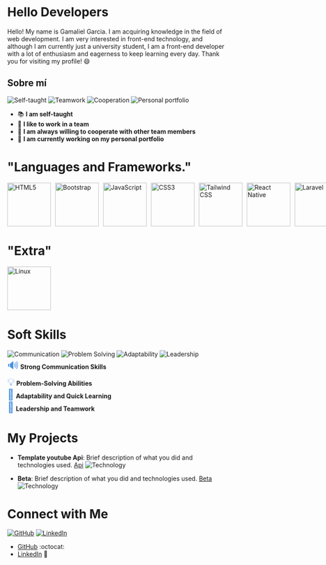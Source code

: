# Hello Developers

Hello! My name is Gamaliel Garcia. I am acquiring knowledge in the field of web development. I am very interested in front-end technology, and although I am currently just a university student, I am a front-end developer with a lot of enthusiasm and eagerness to keep learning every day. Thank you for visiting my profile! 😄


## Sobre mí

![Self-taught](https://img.shields.io/badge/Self--taught-4a90e2?style=flat&logo=book&logoColor=ffffff)
![Teamwork](https://img.shields.io/badge/Teamwork-4a90e2?style=flat&logo=users&logoColor=ffffff)
![Cooperation](https://img.shields.io/badge/Cooperation-4a90e2?style=flat&logo=handshake&logoColor=ffffff)
![Personal portfolio](https://img.shields.io/badge/Personal%20portfolio-4a90e2?style=flat&logo=telescope&logoColor=ffffff)
- 📚 **I am self-taught**
- 🤝 **I like to work in a team**
- 🤝 **I am always willing to cooperate with other team members**
- 🔭 **I am currently working on my personal portfolio**

# "Languages and Frameworks."

<div style="display: flex; align-items: center;">
  <!-- HTML5 -->
  <img src="https://upload.wikimedia.org/wikipedia/commons/6/61/HTML5_logo_and_wordmark.svg" alt="HTML5" width="100" height="100" style="object-fit: contain; margin-right: 10px;">
  
  <!-- Bootstrap -->
  <img src="https://upload.wikimedia.org/wikipedia/commons/b/b2/Bootstrap_logo.svg" alt="Bootstrap" width="100" height="100" style="object-fit: contain; margin-right: 10px;">
  
  <!-- JavaScript -->
  <img src="https://upload.wikimedia.org/wikipedia/commons/6/6a/JavaScript-logo.png" alt="JavaScript" width="100" height="100" style="object-fit: contain; margin-right: 10px;">
  
  <!-- CSS3 -->
  <img src="https://upload.wikimedia.org/wikipedia/commons/d/d5/CSS3_logo_and_wordmark.svg" alt="CSS3" width="100" height="100" style="object-fit: contain; margin-right: 10px;">
  
  <!-- Tailwind CSS -->
  <img src="https://upload.wikimedia.org/wikipedia/commons/d/d5/Tailwind_CSS_Logo.svg" alt="Tailwind CSS" width="100" height="100" style="object-fit: contain; margin-right: 10px;">
  
  <!-- React Native -->
  <img src="https://upload.wikimedia.org/wikipedia/commons/a/a7/React-icon.svg" alt="React Native" width="100" height="100" style="object-fit: contain; margin-right: 10px;">
    <!-- Laravel -->
  <img src="https://upload.wikimedia.org/wikipedia/commons/9/9a/Laravel.svg" alt="Laravel" width="100" height="100" style="object-fit: contain; margin-right: 10px;">
  
  <br>
  <br>
     <!-- php-->
  <img src="https://holatelcel.com/wp-content/uploads/2016/09/Webysther_20160423_-_Elephpant.svg_.png" alt="php" width="100" height="100" style="object-fit: contain;">
       <!-- git-->
  <img src="https://upload.wikimedia.org/wikipedia/commons/thumb/3/3f/Git_icon.svg/2048px-Git_icon.svg.png" alt="php" width="100" height="100" style="object-fit: contain;">

</div>

# "Extra"
<div style="display: flex; align-items: center;">
  <!-- Linux -->
  <img src="https://upload.wikimedia.org/wikipedia/commons/thumb/3/35/Tux.svg/1200px-Tux.svg.png" alt="Linux" width="100" height="100" style="object-fit: contain; margin-right: 10px;"> 

</div>

# Soft Skills
![Communication](https://img.shields.io/badge/Strong%20Communication-4a90e2?style=flat&logo=talk&logoColor=ffffff)
![Problem Solving](https://img.shields.io/badge/Problem%20Solving-4a90e2?style=flat&logo=lightbulb&logoColor=ffffff)
![Adaptability](https://img.shields.io/badge/Adaptability-4a90e2?style=flat&logo=sync&logoColor=ffffff)
![Leadership](https://img.shields.io/badge/Leadership-4a90e2?style=flat&logo=users&logoColor=ffffff) <br>
<span style="font-size:24px; color:#4a90e2;">🔊</span> **Strong Communication Skills**  
<span style="font-size:24px; color:#4a90e2;">💡</span> **Problem-Solving Abilities**  
<span style="font-size:24px; color:#4a90e2;">🔄</span> **Adaptability and Quick Learning**  
<span style="font-size:24px; color:#4a90e2;">👥</span> **Leadership and Teamwork**

# My Projects
- **Template youtube Api**: Brief description of what you did and technologies used. [Api](https://github.com/Griezman2003/youtube) ![Technology](https://img.shields.io/badge/Technology-Color?style=flat&logo=icon&logoColor=white)

- **Beta**: Brief description of what you did and technologies used. [Beta](URL) ![Technology](https://img.shields.io/badge/Technology-Color?style=flat&logo=icon&logoColor=white)


# Connect with Me
[![GitHub](https://img.shields.io/badge/GitHub-000000?style=flat&logo=github&logoColor=white)](https://github.com/Griezman2003?tab=repositories)
[![LinkedIn](https://img.shields.io/badge/LinkedIn-0e76a8?style=flat&logo=linkedin&logoColor=white)](https://www.linkedin.com/in/yourprofile/)
- [GitHub](https://github.com/Griezman2003?tab=repositories) :octocat:
- [LinkedIn](https://www.linkedin.com/in/yourprofile/) :link:








